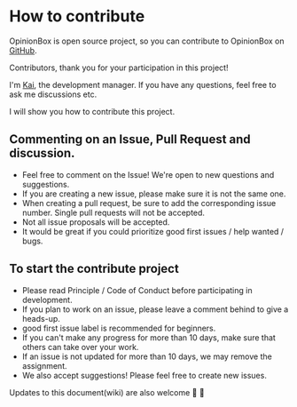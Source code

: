 # How to contribute
OpinionBox is open source project, so you can contribute to OpinionBox on [GitHub](https://github.com/kai0310/OpinionBox).

Contributors, thank you for your participation in this project!

I'm [Kai](https://github.com/kai0310), the development manager. If you have any questions, feel free to ask me discussions etc.

I will show you how to contribute this project.

## Commenting on an Issue, Pull Request and discussion.

- Feel free to comment on the Issue! We're open to new questions and suggestions.
- If you are creating a new issue, please make sure it is not the same one.
- When creating a pull request, be sure to add the corresponding issue number. Single pull requests will not be accepted.
- Not all issue proposals will be accepted. 
- It would be great if you could prioritize good first issues / help wanted / bugs.

## To start the contribute project

- Please read Principle / Code of Conduct before participating in development.
- If you plan to work on an issue, please leave a comment behind to give a heads-up.
- good first issue label is recommended for beginners.
- If you can't make any progress for more than 10 days, make sure that others can take over your work.
- If an issue is not updated for more than 10 days, we may remove the assignment.
- We also accept suggestions! Please feel free to create new issues.

Updates to this document(wiki) are also welcome :raised_hands: :raised_hands:

